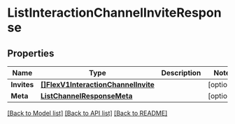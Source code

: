 # ListInteractionChannelInviteResponse

## Properties

Name | Type | Description | Notes
------------ | ------------- | ------------- | -------------
**Invites** | [**[]FlexV1InteractionChannelInvite**](FlexV1InteractionChannelInvite.md) |  |[optional] 
**Meta** | [**ListChannelResponseMeta**](ListChannelResponseMeta.md) |  |[optional] 

[[Back to Model list]](../README.md#documentation-for-models) [[Back to API list]](../README.md#documentation-for-api-endpoints) [[Back to README]](../README.md)


